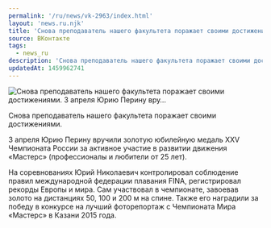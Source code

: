 ```yaml
---
permalink: '/ru/news/vk-2963/index.html'
layout: 'news.ru.njk'
title: 'Снова преподаватель нашего факультета поражает своими достижениями.    3 апреля Юрию Перину вру…'
source: ВКонтакте
tags:
  - news_ru
description: 'Снова преподаватель нашего факультета поражает своими достижениями.    3 апреля Юрию Перину вру…'
updatedAt: 1459962741
---
```

![Снова преподаватель нашего факультета поражает своими достижениями.    3 апреля Юрию Перину вру…](https://sun9-58.userapi.com/impf/c628630/v628630021/4e158/rqyqY0oPaAM.jpg?size=600x399&quality=96&proxy=1&sign=4576470c0a0ca624265b86dd115ee4d1&c_uniq_tag=2QSpQWYh88VqD4gbuxfZllePDWC0YwEywFCGiIj_DN8&type=album)

Снова преподаватель нашего факультета поражает своими достижениями.

3 апреля Юрию Перину вручили золотую юбилейную медаль XXV Чемпионата России за активное участие в развитии движения «Мастерс» (профессионалы и любители от 25 лет).

На соревнованиях Юрий Николаевич контролировал соблюдение правил международной федерации плавания FINA, регистрировал рекорды Европы и мира. Сам участвовал в чемпионате, завоевав золото на дистанциях 50, 100 и 200 м на спине. Также его наградили за победу в конкурсе на лучший фоторепортаж с Чемпионата Мира «Мастерс» в Казани 2015 года.
